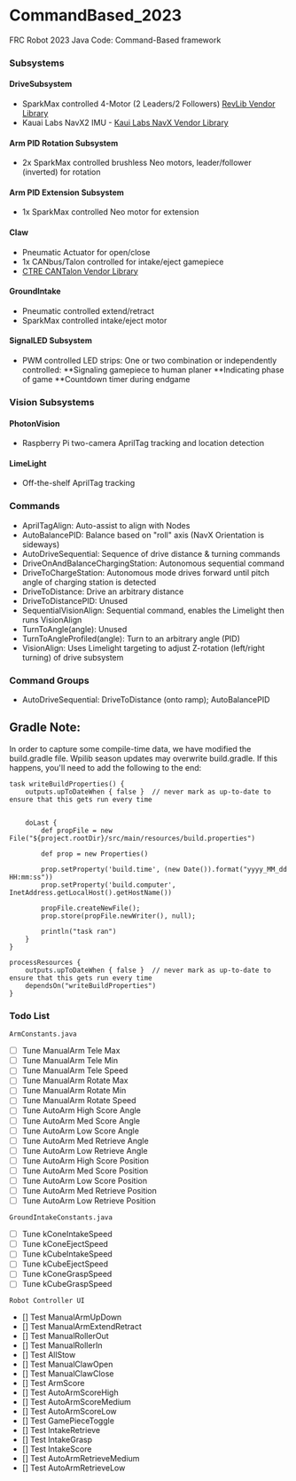 # CommandBased_2023
FRC Robot 2023 Java Code: Command-Based framework

### Subsystems

#### DriveSubsystem
* SparkMax controlled 4-Motor (2 Leaders/2 Followers) [RevLib Vendor Library](https://software-metadata.revrobotics.com/REVLib-2023.json)
* Kauai Labs NavX2 IMU - [Kaui Labs NavX Vendor Library](https://dev.studica.com/releases/2023/NavX.json) 

#### Arm PID Rotation Subsystem
* 2x SparkMax controlled brushless Neo motors, leader/follower (inverted) for rotation
#### Arm PID Extension Subsystem
* 1x SparkMax controlled Neo motor for extension

#### Claw
* Pneumatic Actuator for open/close
* 1x CANbus/Talon controlled for intake/eject gamepiece
* [CTRE CANTalon Vendor Library](https://maven.ctr-electronics.com/release/com/ctre/phoenix/Phoenix5-frc2023-latest.json)

#### GroundIntake
* Pneumatic controlled extend/retract
* SparkMax controlled intake/eject motor

#### SignalLED Subsystem
* PWM controlled LED strips: One or two combination or independently controlled: 
**Signaling gamepiece to human planer
**Indicating phase of game
**Countdown timer during endgame

### Vision Subsystems
#### PhotonVision
* Raspberry Pi two-camera AprilTag tracking and location detection

#### LimeLight
* Off-the-shelf AprilTag tracking
### Commands
* AprilTagAlign: Auto-assist to align with Nodes
* AutoBalancePID: Balance based on "roll" axis (NavX Orientation is sideways)
* AutoDriveSequential: Sequence of drive distance & turning commands
* DriveOnAndBalanceChargingStation: Autonomous sequential command
* DriveToChargeStation: Autonomous mode drives forward until pitch angle of charging station is detected
* DriveToDistance: Drive an arbitrary distance
* DriveToDistancePID: Unused
* SequentialVisionAlign: Sequential command, enables the Limelight then runs VisionAlign 
* TurnToAngle(angle): Unused
* TurnToAngleProfiled(angle): Turn to an arbitrary angle (PID)
* VisionAlign: Uses Limelight targeting to adjust Z-rotation (left/right turning) of drive subsystem

### Command Groups
* AutoDriveSequential: DriveToDistance (onto ramp); AutoBalancePID

## Gradle Note:

In order to capture some compile-time data, we have modified the build.gradle file. Wpilib season updates may overwrite build.gradle. If this happens, you'll need to add the following to the end:

```
task writeBuildProperties() {
	outputs.upToDateWhen { false }  // never mark as up-to-date to ensure that this gets run every time


	doLast {
        def propFile = new File("${project.rootDir}/src/main/resources/build.properties")

        def prop = new Properties()

        prop.setProperty('build.time', (new Date()).format("yyyy_MM_dd HH:mm:ss"))
        prop.setProperty('build.computer', InetAddress.getLocalHost().getHostName())

        propFile.createNewFile();
        prop.store(propFile.newWriter(), null);

        println("task ran")
    }
}

processResources {
	outputs.upToDateWhen { false }  // never mark as up-to-date to ensure that this gets run every time
	dependsOn("writeBuildProperties")
}

```
### Todo List
`ArmConstants.java`  
- [ ] Tune ManualArm Tele Max
- [ ] Tune ManualArm Tele Min
- [ ] Tune ManualArm Tele Speed
- [ ] Tune ManualArm Rotate Max
- [ ] Tune ManualArm Rotate Min
- [ ] Tune ManualArm Rotate Speed
- [ ] Tune AutoArm High Score Angle
- [ ] Tune AutoArm Med Score Angle
- [ ] Tune AutoArm Low Score Angle
- [ ] Tune AutoArm Med Retrieve Angle
- [ ] Tune AutoArm Low Retrieve Angle
- [ ] Tune AutoArm High Score Position
- [ ] Tune AutoArm Med Score Position
- [ ] Tune AutoArm Low Score Position
- [ ] Tune AutoArm Med Retrieve Position
- [ ] Tune AutoArm Low Retrieve Position  

`GroundIntakeConstants.java`  
- [ ] Tune kConeIntakeSpeed
- [ ] Tune kConeEjectSpeed
- [ ] Tune kCubeIntakeSpeed
- [ ] Tune kCubeEjectSpeed 
- [ ] Tune kConeGraspSpeed 
- [ ] Tune kCubeGraspSpeed  

`Robot Controller UI`  
- [] Test ManualArmUpDown
- [] Test ManualArmExtendRetract
- [] Test ManualRollerOut
- [] Test ManualRollerIn
- [] Test AllStow  
- [] Test ManualClawOpen
- [] Test ManualClawClose
- [] Test ArmScore 
- [] Test AutoArmScoreHigh
- [] Test AutoArmScoreMedium
- [] Test AutoArmScoreLow
- [] Test GamePieceToggle
- [] Test IntakeRetrieve
- [] Test IntakeGrasp
- [] Test IntakeScore
- [] Test AutoArmRetrieveMedium
- [] Test AutoArmRetrieveLow

